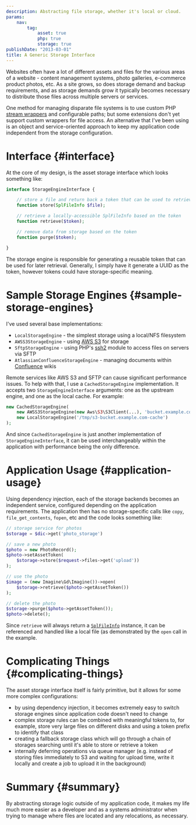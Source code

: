 ```yaml
---
description: Abstracting file storage, whether it's local or cloud.
params:
    nav:
        tag:
            asset: true
            php: true
            storage: true
publishDate: "2013-03-01"
title: A Generic Storage Interface
---
```


Websites often have a lot of different assets and files for the various areas of a website - content management systems,
photo galleries, e-commerce product photos, etc. As a site grows, so does storage demand and backup requirements, and as
storage demands grow it typically becomes necessary to distribute those files across multiple servers or services.

One method for managing disparate file systems is to use custom PHP [stream wrappers][4] and configurable paths; but
some extensions don't yet support custom wrappers for file access. An alternative that I've been using is an object and
service-oriented approach to keep my application code independent from the storage configuration.


# Interface {#interface}

At the core of my design, is the asset storage interface which looks something like:

```php
interface StorageEngineInterface {

    // store a file and return back a token that can be used to retrieve it
    function store(SplFileInfo $file);

    // retrieve a locally-accessible SplFileInfo based on the token
    function retrieve($token);

    // remove data from storage based on the token
    function purge($token);

}
```

The storage engine is responsible for generating a reusable token that can be used for later retrieval. Generally, I
simply have it generate a UUID as the token, however tokens could have storage-specific meaning.


# Sample Storage Engines {#sample-storage-engines}

I've used several base implementations:

 * `LocalStorageEngine` - the simplest storage using a local/NFS filesystem
 * `AWSS3StorageEngine` - using [AWS S3][1] for storage
 * `SftpStorageEngine` - using PHP's [ssh2][2] module to access files on servers via SFTP
 * `AtlassianConfluenceStorageEngine` - managing documents within [Confluence][3] wikis

Remote services like AWS S3 and SFTP can cause significant performance issues. To help with that, I use a
`CachedStorageEngine` implementation. It accepts two `StorageEngineInterface` arguments: one as the upstream engine, and
one as the local cache. For example:

```php
new CachedStorageEngine(
    new AWSS3StorageEngine(new Aws\S3\S3Client(...), 'bucket.example.com', 'my-prefix'),
    new LocalStorageEngine('/tmp/s3-bucket.example.com-cache')
);
```

And since `CachedStorageEngine` is just another implementation of `StorageEngineInterface`, it can be used
interchangeably within the application with performance being the only difference.


# Application Usage {#application-usage}

Using dependency injection, each of the storage backends becomes an independent service, configured depending on the
application requirements. The application then has no storage-specific calls like `copy`, `file_get_contents`, `fopen`,
etc and the code looks something like:

```php
// storage service for photos
$storage = $dic->get('photo_storage')

// save a new photo
$photo = new PhotoRecord();
$photo->setAssetToken(
    $storage->store($request->files->get('upload'))
);

// use the photo
$image = (new Imagine\Gd\Imagine())->open(
    $storage->retrieve($photo->getAssetToken())
);

// delete the photo
$storage->purge($photo->getAssetToken());
$photo->delete();
```

Since `retrieve` will always return a [`SplFileInfo`][5] instance, it can be referenced and handled like a local file
(as demonstrated by the `open` call in the example.


# Complicating Things {#complicating-things}

The asset storage interface itself is fairly primitive, but it allows for some more complex configurations:

 * by using dependency injection, it becomes extremely easy to switch storage engines since application code doesn't
   need to change
 * complex storage rules can be combined with meaningful tokens to, for example, store very large files on different
   disks and using a token prefix to identify that class
 * creating a fallback storage class which will go through a chain of storages searching until it's able to store or
   retrieve a token
 * internally deferring operations via queue manager (e.g. instead of storing files immediately to S3 and waiting for
   upload time, write it locally and create a job to upload it in the background)


# Summary {#summary}

By abstracting storage logic outside of my application code, it makes my life much more easier as a developer and as a
systems administrator when trying to manage where files are located and any relocations, as necessary.


 [1]: http://aws.amazon.com/s3/
 [2]: http://www.php.net/manual/en/book.ssh2.php
 [3]: http://atlassian.com/software/confluence/overview/team-collaboration-software
 [4]: http://www.php.net/manual/en/class.streamwrapper.php
 [5]: http://us.php.net/manual/en/class.splfileinfo.php
